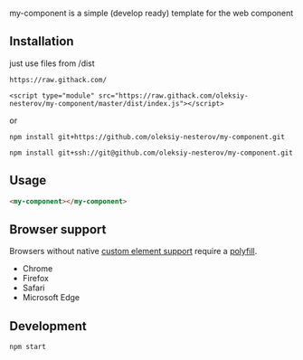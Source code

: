 my-component is a simple (develop ready) template for the web component

## Installation

just use files from /dist
```
https://raw.githack.com/

<script type="module" src="https://raw.githack.com/oleksiy-nesterov/my-component/master/dist/index.js"></script>
```
or 
```
npm install git+https://github.com/oleksiy-nesterov/my-component.git

npm install git+ssh://git@github.com/oleksiy-nesterov/my-component.git
```
## Usage

```html
<my-component></my-component>
```

## Browser support

Browsers without native [custom element support][support] require a [polyfill][].

- Chrome
- Firefox
- Safari
- Microsoft Edge

[support]: https://caniuse.com/#feat=custom-elementsv1
[polyfill]: https://github.com/webcomponents/custom-elements

## Development

```
npm start
```
